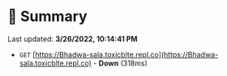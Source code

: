 # 📖 Summary
Last updated: **3/26/2022, 10:14:41 PM**

- `GET` [https://Bhadwa-sala.toxicblte.repl.co](https://Bhadwa-sala.toxicblte.repl.co) - **Down** (318ms)
